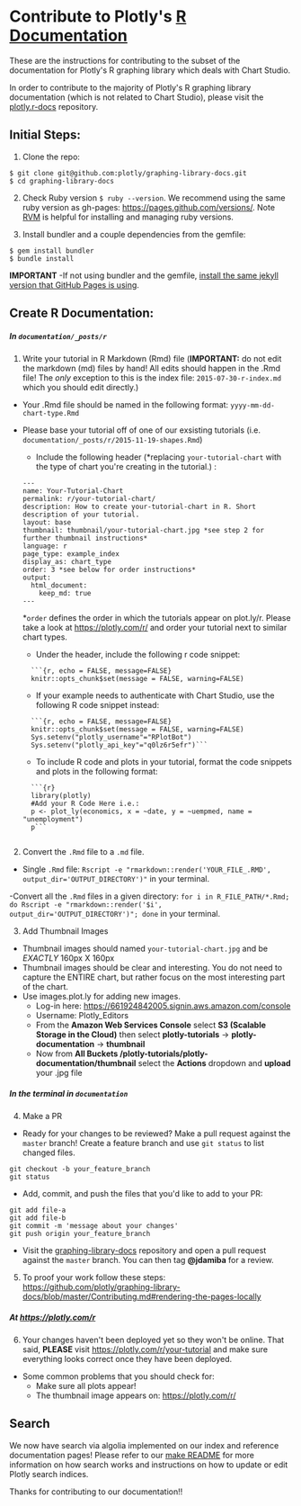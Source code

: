 # Contribute to Plotly's [R Documentation](https://plotly.com/r/)

These are the instructions for contributing to the subset of the documentation for Plotly's R graphing library which deals with Chart Studio. 

In order to contribute to the majority of Plotly's R graphing library documentation (which is not related to Chart Studio), please visit the [plotly.r-docs](https://github.com/plotly/plotly.r-docs) repository. 

## Initial Steps:
1. Clone the repo:

  ```
  $ git clone git@github.com:plotly/graphing-library-docs.git
  $ cd graphing-library-docs
  ```

2. Check Ruby version `$ ruby --version`. We recommend using the same ruby version as gh-pages: https://pages.github.com/versions/. Note [RVM](https://rvm.io/rvm/install) is helpful for installing and managing ruby versions.

3. Install bundler and a couple dependencies from the gemfile:

  ```
  $ gem install bundler
  $ bundle install

  ```
<b>IMPORTANT</b> -If not using bundler and the gemfile, [install the same jekyll version that GitHub Pages is using](https://pages.github.com/versions/).

## Create R Documentation:

##### In `documentation/_posts/r`
1. Write your tutorial in R Markdown (Rmd) file (**IMPORTANT:** do not edit the markdown (md) files by hand! All edits should happen in the .Rmd file! The *only* exception to this is the index file: `2015-07-30-r-index.md` which you should edit directly.)
  - Your .Rmd file should be named in the following format: `yyyy-mm-dd-chart-type.Rmd`
  - Please base your tutorial off of one of our exsisting tutorials (i.e. `documentation/_posts/r/2015-11-19-shapes.Rmd`)
      - Include the following header (*replacing `your-tutorial-chart` with the type of chart you're creating in the tutorial.) :
      ```
      ---
      name: Your-Tutorial-Chart
      permalink: r/your-tutorial-chart/
      description: How to create your-tutorial-chart in R. Short description of your tutorial.
      layout: base
      thumbnail: thumbnail/your-tutorial-chart.jpg *see step 2 for further thumbnail instructions*
      language: r
      page_type: example_index
      display_as: chart_type
      order: 3 *see below for order instructions*
      output:
        html_document:
          keep_md: true
      ---
      ```
      *`order` defines the order in which the tutorials appear on plot.ly/r. Please take a look at https://plotly.com/r/ and order your tutorial next to similar chart types.
      - Under the header, include the following r code snippet:

      ```
        ```{r, echo = FALSE, message=FALSE}
        knitr::opts_chunk$set(message = FALSE, warning=FALSE)
      ```

      - If your example needs to authenticate with Chart Studio, use the following R code snippet instead: 

      ```
        ```{r, echo = FALSE, message=FALSE}
        knitr::opts_chunk$set(message = FALSE, warning=FALSE)
        Sys.setenv("plotly_username"="RPlotBot")
        Sys.setenv("plotly_api_key"="q0lz6r5efr")```
      ```

      - To include R code and plots in your tutorial, format the code snippets and plots in the following format:

      ```
        ```{r}
        library(plotly)
        #Add your R Code Here i.e.:
        p <- plot_ly(economics, x = ~date, y = ~uempmed, name = "unemployment")
        p```
      ```

    ```

2. Convert the `.Rmd` file to a `.md` file.
  - Single `.Rmd` file: `Rscript -e "rmarkdown::render('YOUR_FILE_.RMD', output_dir='OUTPUT_DIRECTORY')"` in your terminal.

  -Convert all the `.Rmd` files in a given directory:  `for i in R_FILE_PATH/*.Rmd; do Rscript -e "rmarkdown::render('$i', output_dir='OUTPUT_DIRECTORY')"; done` in your terminal.

3. Add Thumbnail Images
  - Thumbnail images should named `your-tutorial-chart.jpg` and be *EXACTLY* 160px X 160px
  - Thumbnail images should be clear and interesting. You do not need to capture the ENTIRE chart, but rather focus on the most interesting part of the chart.
  - Use images.plot.ly for adding new images.
    - Log-in here: https://661924842005.signin.aws.amazon.com/console
    - Username: Plotly_Editors
    - From the <b>Amazon Web Services Console</b> select <b>S3 (Scalable Storage in the Cloud)</b> then select <b>plotly-tutorials</b> -> <b>plotly-documentation</b> -> <b>thumbnail</b>
    - Now from <b>All Buckets /plotly-tutorials/plotly-documentation/thumbnail</b> select the <b>Actions</b> dropdown and <b>upload</b> your .jpg file

##### In the terminal in `documentation`
4. Make a PR

  - Ready for your changes to be reviewed? Make a pull request against the `master` branch!
  Create a feature branch and use `git status` to list changed files.
  ```
  git checkout -b your_feature_branch
  git status
  ```
  - Add, commit, and push the files that you'd like to add to your PR:
  ```
  git add file-a
  git add file-b
  git commit -m 'message about your changes'
  git push origin your_feature_branch
  ```
  - Visit the [graphing-library-docs](https://github.com/plotly/graphing-library-docs) repository and open a pull request against the `master` branch. You can then tag **@jdamiba** for a review.

5. To proof your work follow these steps: https://github.com/plotly/graphing-library-docs/blob/master/Contributing.md#rendering-the-pages-locally

##### At https://plotly.com/r
6. Your changes haven't been deployed yet so they won't be online. That said, <b>PLEASE</b> visit https://plotly.com/r/your-tutorial and make sure everything looks correct once they have been deployed.

  - Some common problems that you should check for:
    - Make sure all plots appear!
    - The thumbnail image appears on: https://plotly.com/r/

## Search

We now have search via algolia implemented on our index and reference documentation pages! Please refer to our [make README](https://github.com/plotly/graphing-library-docs/blob/master/make_instructions.txt) for more information on how search works and instructions on how to update or edit Plotly search indices.

Thanks for contributing to our documentation!!
